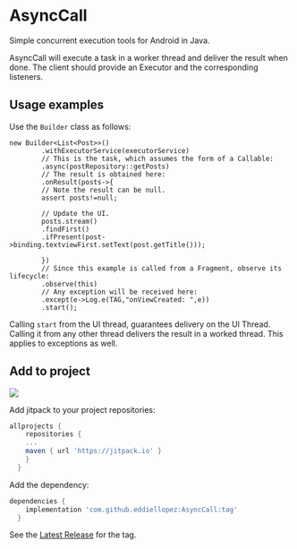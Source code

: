 # AsyncCall

Simple concurrent execution tools for Android in Java.

AsyncCall will execute a task in a worker thread and deliver the result when done. The client should
provide an Executor and the corresponding listeners.

## Usage examples

Use the `Builder` class as follows:

```
new Builder<List<Post>>()
        .withExecutorService(executorService)
        // This is the task, which assumes the form of a Callable:
        .async(postRepository::getPosts)
        // The result is obtained here:
        .onResult(posts->{
        // Note the result can be null.
        assert posts!=null;

        // Update the UI.
        posts.stream()
        .findFirst()
        .ifPresent(post->binding.textviewFirst.setText(post.getTitle()));

        })
        // Since this example is called from a Fragment, observe its lifecycle:
        .observe(this)
        // Any exception will be received here:
        .except(e->Log.e(TAG,"onViewCreated: ",e))
        .start();
```

Calling `start` from the UI thread, guarantees delivery on the UI Thread. Calling it from any other
thread delivers the result in a worked thread. This applies to exceptions as well.


## Add to project

[![](https://jitpack.io/v/eddiellopez/asynccall.svg)](https://jitpack.io/#eddiellopez/asynccall)

Add jitpack to your project repositories:

```gradle
allprojects {
    repositories {
    ...
    maven { url 'https://jitpack.io' }
    }
  }
```

Add the dependency:

```gradle
dependencies {
    implementation 'com.github.eddiellopez:AsyncCall:tag'
  }
```

See the [Latest Release](https://github.com/eddiellopez/AsyncCall/releases/latest) for the tag.

